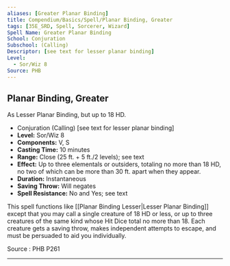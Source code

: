 ```yaml
---
aliases: [Greater Planar Binding]
title: Compendium/Basics/Spell/Planar Binding, Greater
tags: [35E_SRD, Spell, Sorcerer, Wizard]
Spell Name: Greater Planar Binding
School: Conjuration
Subschool: (Calling)
Descriptor: [see text for lesser planar binding]
Level:
  - Sor/Wiz 8
Source: PHB
---
```



## Planar Binding, Greater

As Lesser Planar Binding, but up to 18 HD.

*   Conjuration (Calling) [see text for lesser planar binding]
*   **Level:** Sor/Wiz 8
*   **Components:** V, S
*   **Casting Time:** 10 minutes
*   **Range:** Close (25 ft. + 5 ft./2 levels); see text
*   **Effect:** Up to three elementals or outsiders, totaling no more than 18 HD, no two of which can be more than 30 ft. apart when they appear.
*   **Duration:** Instantaneous
*   **Saving Throw:** Will negates
*   **Spell Resistance:** No and Yes; see text

This spell functions like [[Planar Binding Lesser|Lesser Planar Binding]] except that you may call a single creature of 18 HD or less, or up to three creatures of the same kind whose Hit Dice total no more than 18. Each creature gets a saving throw, makes independent attempts to escape, and must be persuaded to aid you individually.

Source : PHB P261

---
